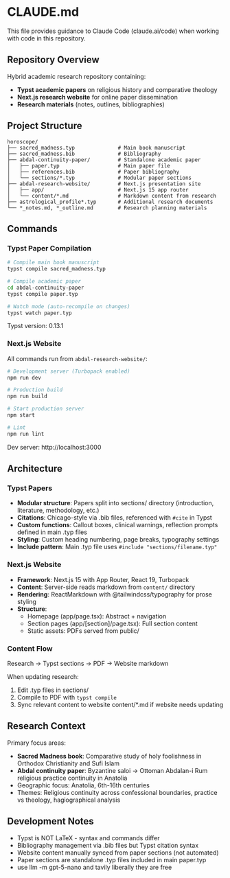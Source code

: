 # CLAUDE.md

This file provides guidance to Claude Code (claude.ai/code) when working with code in this repository.

## Repository Overview

Hybrid academic research repository containing:
- **Typst academic papers** on religious history and comparative theology
- **Next.js research website** for online paper dissemination
- **Research materials** (notes, outlines, bibliographies)

## Project Structure

```
horoscope/
├── sacred_madness.typ              # Main book manuscript
├── sacred_madness.bib              # Bibliography
├── abdal-continuity-paper/         # Standalone academic paper
│   ├── paper.typ                   # Main paper file
│   ├── references.bib              # Paper bibliography
│   └── sections/*.typ              # Modular paper sections
├── abdal-research-website/         # Next.js presentation site
│   ├── app/                        # Next.js 15 app router
│   └── content/*.md                # Markdown content from research
├── astrological_profile*.typ       # Additional research documents
└── *_notes.md, *_outline.md        # Research planning materials
```

## Commands

### Typst Paper Compilation

```bash
# Compile main book manuscript
typst compile sacred_madness.typ

# Compile academic paper
cd abdal-continuity-paper
typst compile paper.typ

# Watch mode (auto-recompile on changes)
typst watch paper.typ
```

Typst version: 0.13.1

### Next.js Website

All commands run from `abdal-research-website/`:

```bash
# Development server (Turbopack enabled)
npm run dev

# Production build
npm run build

# Start production server
npm start

# Lint
npm run lint
```

Dev server: http://localhost:3000

## Architecture

### Typst Papers

- **Modular structure**: Papers split into sections/ directory (introduction, literature, methodology, etc.)
- **Citations**: Chicago-style via .bib files, referenced with `#cite` in Typst
- **Custom functions**: Callout boxes, clinical warnings, reflection prompts defined in main .typ files
- **Styling**: Custom heading numbering, page breaks, typography settings
- **Include pattern**: Main .typ file uses `#include "sections/filename.typ"`

### Next.js Website

- **Framework**: Next.js 15 with App Router, React 19, Turbopack
- **Content**: Server-side reads markdown from `content/` directory
- **Rendering**: ReactMarkdown with @tailwindcss/typography for prose styling
- **Structure**:
  - Homepage (app/page.tsx): Abstract + navigation
  - Section pages (app/[section]/page.tsx): Full section content
  - Static assets: PDFs served from public/

### Content Flow

Research → Typst sections → PDF → Website markdown

When updating research:
1. Edit .typ files in sections/
2. Compile to PDF with `typst compile`
3. Sync relevant content to website content/*.md if website needs updating

## Research Context

Primary focus areas:
- **Sacred Madness book**: Comparative study of holy foolishness in Orthodox Christianity and Sufi Islam
- **Abdal continuity paper**: Byzantine saloi → Ottoman Abdalan-i Rum religious practice continuity in Anatolia
- Geographic focus: Anatolia, 6th-16th centuries
- Themes: Religious continuity across confessional boundaries, practice vs theology, hagiographical analysis

## Development Notes

- Typst is NOT LaTeX - syntax and commands differ
- Bibliography management via .bib files but Typst citation syntax
- Website content manually synced from paper sections (not automated)
- Paper sections are standalone .typ files included in main paper.typ
- use llm -m gpt-5-nano and tavily liberally they are free
